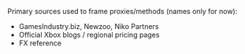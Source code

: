 Primary sources used to frame proxies/methods (names only for now):
- GamesIndustry.biz, Newzoo, Niko Partners
- Official Xbox blogs / regional pricing pages
- FX reference
